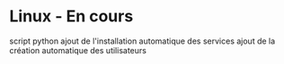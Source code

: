 # Linux - En cours
script python
ajout de l'installation automatique des services
ajout de la création automatique des utilisateurs 
